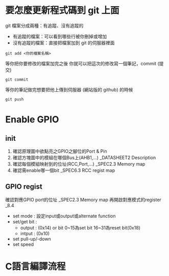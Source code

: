 # 要怎麼更新程式碼到 git 上面

git 檔案分成兩種：有追蹤、沒有追蹤的
- 有追蹤的檔案：可以看到哪些行被你刪掉或增加
- 沒有追蹤的檔案：直接把檔案加到 git 的伺服器裡面

```commandline=
git add <你的檔案名稱>
```

等你把你要修改的檔案加完之後
你就可以把這次的修改寫一個筆記，commit (提交)
```commandline=
git commit
```

等你的筆記做完想要把他上傳到伺服器 (網站版的 github) 的時候
```commandline=
git push
```

# Enable GPIO
## init
1. 確認原理圖中欲點亮之GPIO之腳位的Port & Pin
2. 確認方塊圖中的模組在哪個Bus上(AHB1,...) _DATASHEET2 Description
3. 確認每個模組映射到的位址(RCC,Port,...) _SPEC2.3 Memory map
4. 確認需enable哪一個bit _SPEC6.3 RCC regist map
## GPIO regist
確認對應GPIO port的位址 _SPEC2.3 Memory map
再開啟對應模式的register _8.4
- set mode : 設定input或output或alternate function
- set/get bit : 
	- output : (0x14) or bit 0~15為set bit 16~31為reset bit(0x18)
	- intput : (0x10)
- set pull-up/-down
- set speed 

# C語言編譯流程